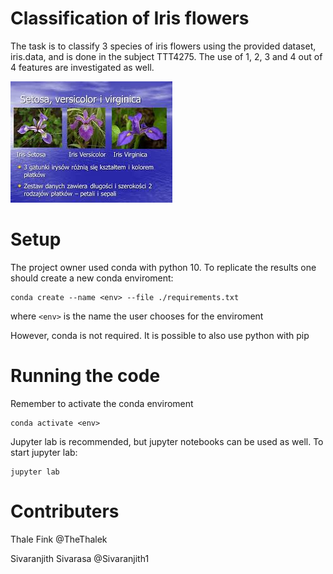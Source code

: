 # Classification of Iris flowers

The task is to classify 3 species of iris flowers using the provided dataset, iris.data, and is done in the subject TTT4275.
The use of 1, 2, 3 and 4 out of 4 features are investigated as well.

![Classes of flowers](images/classes.jpg)

# Setup

The project owner used conda with python 10.
To replicate the results one should create a new conda enviroment:

```
conda create --name <env> --file ./requirements.txt
```

where `<env>` is the name the user chooses for the enviroment

However, conda is not required. It is possible to also use python with pip

# Running the code

Remember to activate the conda enviroment

```
conda activate <env>
```

Jupyter lab is recommended, but jupyter notebooks can be used as well. To start jupyter lab:

```
jupyter lab
```

# Contributers

Thale Fink @TheThalek

Sivaranjith Sivarasa @Sivaranjith1
